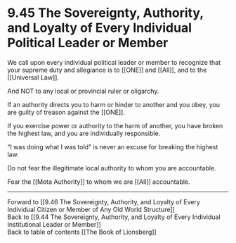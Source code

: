 # 9.45 The Sovereignty, Authority, and Loyalty of Every Individual Political Leader or Member

We call upon every individual political leader or member to recognize that your supreme duty and allegiance is to [[ONE]] and [[All]], and to the [[Universal Law]]. 

And NOT to any local or provincial ruler or oligarchy.

If an authority directs you to harm or hinder to another and you obey, you are guilty of treason against the [[ONE]].

If you exercise power or authority to the harm of another, you have broken the highest law, and you are individually responsible.

“I was doing what I was told” is never an excuse for breaking the highest law.

Do not fear the illegitimate local authority to whom you are accountable.

Fear the [[Meta Authority]] to whom we are [[All]] accountable.

___

Forward to [[9.46 The Sovereignty, Authority, and Loyalty of Every Individual Citizen or Member of Any Old World Structure]]                 
Back to [[9.44 The Sovereignty, Authority, and Loyalty of Every Individual Institutional Leader or Member]]                  
Back to table of contents [[The Book of Lionsberg]]  